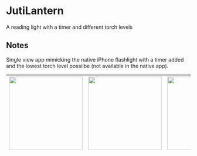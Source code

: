 # JutiLantern

A reading light with a timer and different torch levels

## Notes

Single view app mimicking the native iPhone flashlight with a timer added and the lowest torch level possilbe (not available in the native app).

| <img src="https://user-images.githubusercontent.com/35230792/111865672-a56e3780-8968-11eb-89d4-433e146a14e1.PNG" width="200">| <img src="https://user-images.githubusercontent.com/35230792/111865673-a606ce00-8968-11eb-8327-3286c8e0c32e.PNG" width="200"> | <img src="https://user-images.githubusercontent.com/35230792/111865674-a69f6480-8968-11eb-98bd-15d678cd0130.PNG" width="200"> | <img src="https://user-images.githubusercontent.com/35230792/111865671-a43d0a80-8968-11eb-931a-2c3a58627df3.PNG" width="200"> |
|---------|---------|---------|---------|

